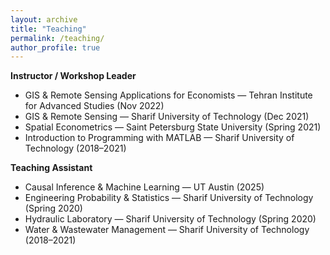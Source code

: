 ```yaml
---
layout: archive
title: "Teaching"
permalink: /teaching/
author_profile: true
---
```


**Instructor / Workshop Leader**  
- GIS & Remote Sensing Applications for Economists — Tehran Institute for Advanced Studies (Nov 2022)  
- GIS & Remote Sensing — Sharif University of Technology (Dec 2021)  
- Spatial Econometrics — Saint Petersburg State University (Spring 2021)  
- Introduction to Programming with MATLAB — Sharif University of Technology (2018–2021)  

**Teaching Assistant**  
- Causal Inference & Machine Learning — UT Austin (2025)  
- Engineering Probability & Statistics — Sharif University of Technology (Spring 2020)  
- Hydraulic Laboratory — Sharif University of Technology (Spring 2020)  
- Water & Wastewater Management — Sharif University of Technology (2018–2021) 
